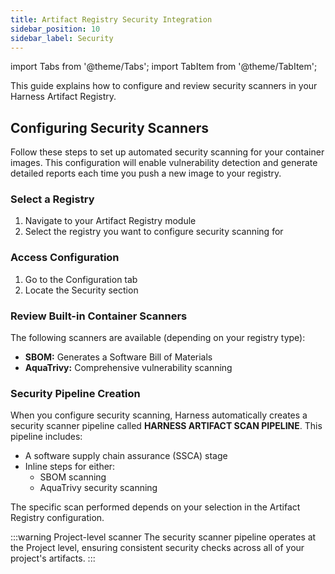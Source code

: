 ```yaml
---
title: Artifact Registry Security Integration
sidebar_position: 10
sidebar_label: Security
---
```


import Tabs from '@theme/Tabs';
import TabItem from '@theme/TabItem';

This guide explains how to configure and review security scanners in your Harness Artifact Registry.

## Configuring Security Scanners
Follow these steps to set up automated security scanning for your container images. This configuration will enable vulnerability detection and generate detailed reports each time you push a new image to your registry.

<Tabs>
<TabItems value="Interactive guide">
<DocVideo src="https://app.tango.us/app/embed/970b5d5c-600c-4567-96e0-62146d4f0b94" title="Harness Artifact Registry Security Configuration" />
</TabItems>
<TabItems value="Step-by-step">

### Select a Registry
1. Navigate to your Artifact Registry module
2. Select the registry you want to configure security scanning for

### Access Configuration
1. Go to the Configuration tab
2. Locate the Security section

### Review Built-in Container Scanners
The following scanners are available (depending on your registry type):
- **SBOM:** Generates a Software Bill of Materials
- **AquaTrivy:** Comprehensive vulnerability scanning
</TabItems>
</Tabs>

### Security Pipeline Creation
When you configure security scanning, Harness automatically creates a security scanner pipeline called **HARNESS ARTIFACT SCAN PIPELINE**. This pipeline includes:

<DocVideo src="https://app.tango.us/app/embed/aa88f990-326b-4edf-9323-1de4fd5125d4" title="Harness Artifact Registry Security Scan Pipeline" />

- A software supply chain assurance (SSCA) stage
- Inline steps for either:
  - SBOM scanning
  - AquaTrivy security scanning

The specific scan performed depends on your selection in the Artifact Registry configuration.

:::warning Project-level scanner
The security scanner pipeline operates at the Project level, ensuring consistent security checks across all of your project's artifacts.
:::